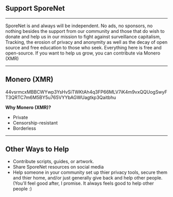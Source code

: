 ## Support SporeNet 

---

SporeNet is and always will be independent. 
No ads, no sponsors, no nothing besides the support from our community and those that do wish to donate and help us in our mission to fight against surveillance capitalism, Tracking, the erosion of privacy and anonymity as well as the decay of open source and free education to those who seek.
Everything here is free and open-source.
If you want to help us grow, you can contribute via Monero (XMR)

---

## Monero (XMR) 
44vsrmcxMBBCWYwp3YsHvSiTWKtAh4q3FP66MLV7iK4m9vxQQUogSwyFT3QRTC7m6M5BY5u765VYYbAGWUagtkp3Qaitbhu

**Why Monero (XMR)?**
- Private
- Censorship-resistant
- Borderless

---

## Other Ways to Help
- Contribute scripts, guides, or artwork.
- Share SporeNet resources on social media
- Help someone in your community set up thier privacy tools, secure them and thier home, and/or just generally give back and help other people. (You'll feel good after, I promise. It always feels good to help other people :)
